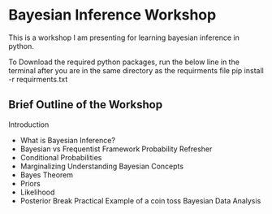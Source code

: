 # Bayesian Inference Workshop
This is a workshop I am presenting for learning bayesian inference in python.

To Download the required python packages, run the below line in the terminal after you are in the same directory as the requirments file
pip install -r requirments.txt 

## Brief Outline of the Workshop
Introduction
- What is Bayesian Inference?
- Bayesian vs Frequentist Framework
Probability Refresher
- Conditional Probabilities
- Marginalizing
Understanding Bayesian Concepts 
- Bayes Theorem
- Priors
- Likelihood
- Posterior
Break
Practical Example of a coin toss
Bayesian Data Analysis


